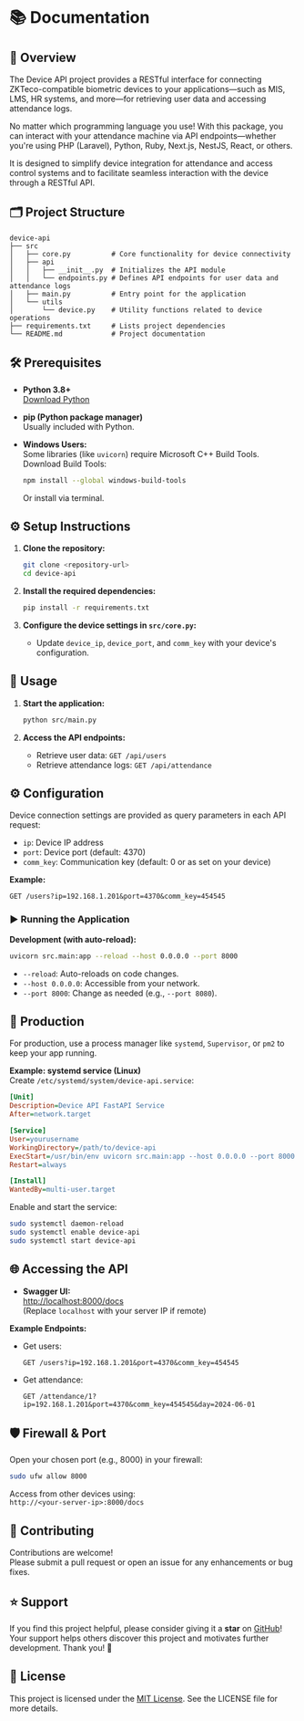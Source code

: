# 📚 Documentation

## 🚀 Overview

The Device API project provides a RESTful interface for connecting ZKTeco-compatible biometric devices to your applications—such as MIS, LMS, HR systems, and more—for retrieving user data and accessing attendance logs.

No matter which programming language you use! With this package, you can interact with your attendance machine via API endpoints—whether you're using PHP (Laravel), Python, Ruby, Next.js, NestJS, React, or others.

It is designed to simplify device integration for attendance and access control systems and to facilitate seamless interaction with the device through a RESTful API.

## 🗂️ Project Structure

```
device-api
├── src
│   ├── core.py          # Core functionality for device connectivity
│   ├── api
│   │   ├── __init__.py  # Initializes the API module
│   │   └── endpoints.py # Defines API endpoints for user data and attendance logs
│   ├── main.py          # Entry point for the application
│   └── utils
│       └── device.py    # Utility functions related to device operations
├── requirements.txt     # Lists project dependencies
└── README.md            # Project documentation
```

## 🛠️ Prerequisites

- **Python 3.8+**  
   [Download Python](https://www.python.org/downloads/)

- **pip (Python package manager)**  
   Usually included with Python.

- **Windows Users:**  
   Some libraries (like `uvicorn`) require Microsoft C++ Build Tools.  
   Download Build Tools:
  ```sh
  npm install --global windows-build-tools
  ```
  Or install via terminal.

## ⚙️ Setup Instructions

1. **Clone the repository:**

   ```sh
   git clone <repository-url>
   cd device-api
   ```

2. **Install the required dependencies:**

   ```sh
   pip install -r requirements.txt
   ```

3. **Configure the device settings in `src/core.py`:**
   - Update `device_ip`, `device_port`, and `comm_key` with your device's configuration.

## 🚦 Usage

1. **Start the application:**

   ```sh
   python src/main.py
   ```

2. **Access the API endpoints:**
   - Retrieve user data: `GET /api/users`
   - Retrieve attendance logs: `GET /api/attendance`

## ⚙️ Configuration

Device connection settings are provided as query parameters in each API request:

- `ip`: Device IP address
- `port`: Device port (default: 4370)
- `comm_key`: Communication key (default: 0 or as set on your device)

**Example:**

```
GET /users?ip=192.168.1.201&port=4370&comm_key=454545
```

### ▶️ Running the Application

**Development (with auto-reload):**

```sh
uvicorn src.main:app --reload --host 0.0.0.0 --port 8000
```

- `--reload`: Auto-reloads on code changes.
- `--host 0.0.0.0`: Accessible from your network.
- `--port 8000`: Change as needed (e.g., `--port 8080`).

## 🏁 Production

For production, use a process manager like `systemd`, `Supervisor`, or `pm2` to keep your app running.

**Example: systemd service (Linux)**  
Create `/etc/systemd/system/device-api.service`:

```ini
[Unit]
Description=Device API FastAPI Service
After=network.target

[Service]
User=yourusername
WorkingDirectory=/path/to/device-api
ExecStart=/usr/bin/env uvicorn src.main:app --host 0.0.0.0 --port 8000
Restart=always

[Install]
WantedBy=multi-user.target
```

Enable and start the service:

```sh
sudo systemctl daemon-reload
sudo systemctl enable device-api
sudo systemctl start device-api
```

## 🌐 Accessing the API

- **Swagger UI:**  
   [http://localhost:8000/docs](http://localhost:8000/docs)  
   (Replace `localhost` with your server IP if remote)

**Example Endpoints:**

- Get users:
  ```
  GET /users?ip=192.168.1.201&port=4370&comm_key=454545
  ```
- Get attendance:
  ```
  GET /attendance/1?ip=192.168.1.201&port=4370&comm_key=454545&day=2024-06-01
  ```

## 🛡️ Firewall & Port

Open your chosen port (e.g., 8000) in your firewall:

```sh
sudo ufw allow 8000
```

Access from other devices using:  
`http://<your-server-ip>:8000/docs`

## 🧩 Contributing

Contributions are welcome!  
Please submit a pull request or open an issue for any enhancements or bug fixes.

## ⭐️ Support

If you find this project helpful, please consider giving it a **star** on [GitHub](https://github.com/najibullahjafari/zkteco_device_python_connect)!  
Your support helps others discover this project and motivates further development. Thank you! 🌟

## 📄 License

This project is licensed under the [MIT License](../LICENSE). See the LICENSE file for more details.
